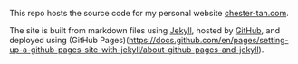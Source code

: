 This repo hosts the source code for my personal website [chester-tan.com](https://chester-tan.com).

The site is built from markdown files using [Jekyll](https://jekyllrb.com/), hosted by [GitHub](https://github.com), and deployed using (GitHub Pages)(https://docs.github.com/en/pages/setting-up-a-github-pages-site-with-jekyll/about-github-pages-and-jekyll).
